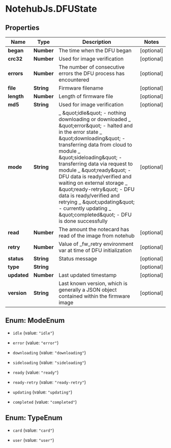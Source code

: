 # NotehubJs.DFUState

## Properties

| Name        | Type       | Description                                                                                                                                                                                                                                                                                                                                                                                                                                                                                                           | Notes      |
| ----------- | ---------- | --------------------------------------------------------------------------------------------------------------------------------------------------------------------------------------------------------------------------------------------------------------------------------------------------------------------------------------------------------------------------------------------------------------------------------------------------------------------------------------------------------------------- | ---------- |
| **began**   | **Number** | The time when the DFU began                                                                                                                                                                                                                                                                                                                                                                                                                                                                                           | [optional] |
| **crc32**   | **Number** | Used for image verification                                                                                                                                                                                                                                                                                                                                                                                                                                                                                           | [optional] |
| **errors**  | **Number** | The number of consecutive errors the DFU process has encountered                                                                                                                                                                                                                                                                                                                                                                                                                                                      | [optional] |
| **file**    | **String** | Firmware filename                                                                                                                                                                                                                                                                                                                                                                                                                                                                                                     | [optional] |
| **length**  | **Number** | Length of firmware file                                                                                                                                                                                                                                                                                                                                                                                                                                                                                               | [optional] |
| **md5**     | **String** | Used for image verification                                                                                                                                                                                                                                                                                                                                                                                                                                                                                           | [optional] |
| **mode**    | **String** | _ \&quot;idle\&quot; - nothing downloading or downloaded _ \&quot;error\&quot; - halted and in the error state _ \&quot;downloading\&quot; - transferring data from cloud to module _ \&quot;sideloading\&quot; - transferring data via request to module _ \&quot;ready\&quot; - DFU data is ready/verified and waiting on external storage _ \&quot;ready-retry\&quot; - DFU data is ready/verified and retrying _ \&quot;updating\&quot; - currently updating _ \&quot;completed\&quot; - DFU is done successfully | [optional] |
| **read**    | **Number** | The amount the notecard has read of the image from notehub                                                                                                                                                                                                                                                                                                                                                                                                                                                            | [optional] |
| **retry**   | **Number** | Value of \_fw_retry environment var at time of DFU initialization                                                                                                                                                                                                                                                                                                                                                                                                                                                     | [optional] |
| **status**  | **String** | Status message                                                                                                                                                                                                                                                                                                                                                                                                                                                                                                        | [optional] |
| **type**    | **String** |                                                                                                                                                                                                                                                                                                                                                                                                                                                                                                                       | [optional] |
| **updated** | **Number** | Last updated timestamp                                                                                                                                                                                                                                                                                                                                                                                                                                                                                                | [optional] |
| **version** | **String** | Last known version, which is generally a JSON object contained within the firmware image                                                                                                                                                                                                                                                                                                                                                                                                                              | [optional] |

## Enum: ModeEnum

- `idle` (value: `"idle"`)

- `error` (value: `"error"`)

- `downloading` (value: `"downloading"`)

- `sideloading` (value: `"sideloading"`)

- `ready` (value: `"ready"`)

- `ready-retry` (value: `"ready-retry"`)

- `updating` (value: `"updating"`)

- `completed` (value: `"completed"`)

## Enum: TypeEnum

- `card` (value: `"card"`)

- `user` (value: `"user"`)
